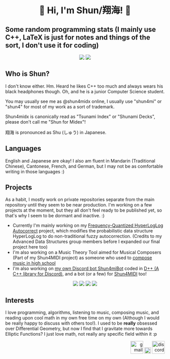 <h1 align="center"><b> 🌠 Hi, I'm Shun/翔海! 🌠 </b></h1>

<h2><b>Some random programming stats (I mainly use C++, LaTeX is just for notes and things of the sort, I don't use it for coding)</b></h2>
<p align="center">
  <a href="https://github.com/shun4midx?tab=repositories"><img src="https://shun4midx.vercel.app/api/top-langs?username=shun4midx&show_icons=true&layout=compact&langs_count=10&locale=en&title_color=00d4b2&bg_color=000000&border_color=00d4b2&text_color=00d4b2&custom_title=Shun's%20Language%20Usage&exclude_repo=shun-github-readme-stats,FAI"/></a>
  <a href="https://github.com/shun4midx?tab=repositories"><img src="https://shun4midx.vercel.app/api/top-langs?username=shun4midx&show_icons=true&layout=compact&langs_count=10&locale=ja&title_color=00d4b2&bg_color=000000&border_color=00d4b2&text_color=00d4b2&custom_title=翔海が最もよく使う言語&exclude_repo=shun-github-readme-stats,FAI"/></a>
</p>

## Who is Shun?
I don't know either. Hm. Heard he likes C++ too much and always wears his black headphones though. Oh, and he is a junior Computer Science student.

You may usually see me as @shun4midx online, I usually use "shun4mi" or "shun4" for most of my work as a sort of trademark.

Shun4midx is canonically read as "Tsunami Index" or "Shunami Decks", please don't call me "Shun for Midex"!

翔海 is pronounced as Shu (しゅう) in Japanese.

## Languages
English and Japanese are okay! I also am fluent in Mandarin (Traditional Chinese), Cantonese, French, and German, but I may not be as comfortable writing in those languages :)

## Projects
As a habit, I mostly work on private repositories separate from the main repository until they seem to be near production. I'm working on a few projects at the moment, but they all don't feel ready to be published yet, so that's why I seem to be dormant and inactive. :)
 - Currently I'm mainly working on my [Frequency-Quantized HyperLogLog Autocorrect](https://github.com/shun4midx/FQ-HyperLogLog-Autocorrect) project, which modifies the probabilistic data structure HyperLogLog to do non-traditional fuzzy autocorrection. (Credits to my Advanced Data Structures group members before I expanded our final project here too)
 - I'm also working on a Music Theory Tool aimed for Musical Composers (Part of my Shun4MIDI project) as someone who used to [compose music in high school](https://youtu.be/fNU0zx5wI3Q)
 - I'm also working on [my own Discord bot Shun4miBot](https://github.com/shun4midx/Shun4miBot) coded in [D++ (A C++ library for Discord)](https://dpp.dev/), and a bot (or a few) for [Shun4MIDI](https://github.com/shun4midx/Shun4MIDI-Bot) too!

<p align="center">
  <a href="https://github.com/shun4midx/FQ-HyperLogLog-Autocorrect"><img src="https://shun4midx.vercel.app/api/pin/?username=shun4midx&repo=FQ-HyperLogLog-Autocorrect&layout=compact&title_color=00d4b2&bg_color=000000&text_color=00d4b2&border_color=00d4b2"></a>
  <a href="https://github.com/shun4midx/FQ-HLL-Bot"><img src="https://shun4midx.vercel.app/api/pin/?username=shun4midx&repo=FQ-HLL-Bot&layout=compact&title_color=00d4b2&bg_color=000000&text_color=00d4b2&border_color=00d4b2&description_lines_count=2"></a>
  <a href="https://github.com/shun4midx/Shun4MIDI-Bot"><img src="https://shun4midx.vercel.app/api/pin/?username=shun4midx&repo=Shun4MIDI-Bot&layout=compact&title_color=00d4b2&bg_color=000000&text_color=00d4b2&border_color=00d4b2"></a>
  <a href="https://github.com/shun4midx/Pink-Purple-Blue-VSCode-Theme"><img src="https://shun4midx.vercel.app/api/pin/?username=shun4midx&repo=Pink-Purple-Blue-VSCode-Theme&layout=compact&title_color=00d4b2&bg_color=000000&text_color=00d4b2&border_color=00d4b2&description_lines_count=3"></a>
</p>

## Interests
I love programming, algorithms, listening to music, composing music, and reading upon cool math in my own free time on my own (Although I would be really happy to discuss with others too!). I used to be **really** obsessed over Differential Geometry, but now I find that I gravitate more towards Elliptic Functions? I just love math, not really any specific field within it :p

<p align="right">
  <a href="mailto:shun4midx@gmail.com"><img src="https://static.vecteezy.com/system/resources/previews/022/484/516/non_2x/google-mail-gmail-icon-logo-symbol-free-png.png" alt="gmail" width="40" height="40"/></a>
  <a href="https://github.com/shun4midx"><img src="https://upload.wikimedia.org/wikipedia/commons/2/24/Transparent_Square_Tiles_Texture.png" alt="space" width="20"/></a>
  <a href="https://discordapp.com/users/1278670248517828650"><img src="https://uxwing.com/wp-content/themes/uxwing/download/brands-and-social-media/discord-square-color-icon.png" alt="discord" width="40" height="40"/></a>
</p>
